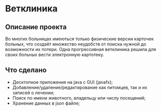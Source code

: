 # Ветклиника
## Описание проекта
Во многих больницах имеються только физические версии карточек больных,
что создаёт множество неудобств от поиска нужной до возможности их потери. Одна прогрессивная ветклиника
решила для своих больных вести электронную картотеку.
## Что сделано
- Десктопное приложения на java с GUI (javafx);
- Добавление/удаление/редактирование как питомцев, так и их записей о лечении;
- Поиск по имени животного, владельцу или числу посещений;
- Хранение данных в json файле;